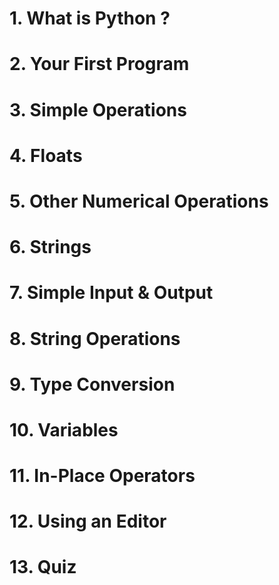 # 1. What is Python ?

# 2. Your First Program

# 3. Simple Operations

# 4. Floats

# 5. Other Numerical Operations

# 6. Strings

# 7. Simple Input & Output

# 8. String Operations

# 9. Type Conversion

# 10. Variables

# 11. In-Place Operators

# 12. Using an Editor

# 13. Quiz